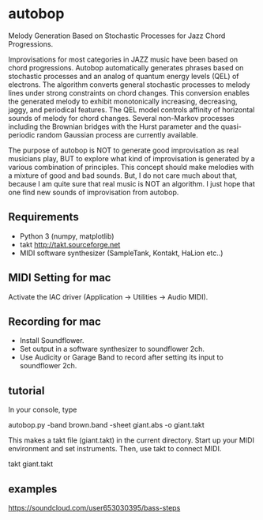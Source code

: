 # autobop 

Melody Generation Based on Stochastic Processes for Jazz Chord Progressions.

Improvisations for most categories in JAZZ music have been based on chord progressions. Autobop automatically generates phrases based on stochastic processes and an analog of quantum energy levels (QEL) of electrons. The algorithm converts general stochastic processes to melody lines under strong constraints on chord changes. This conversion enables the generated melody to exhibit monotonically increasing, decreasing, jaggy, and periodical features. The QEL model controls affinity of horizontal sounds of melody for chord changes. Several non-Markov processes including the Brownian bridges with the Hurst parameter and the quasi-periodic random Gaussian process are currently available.

The purpose of autobop is NOT to generate good improvisation as real musicians play, BUT to explore what kind of improvisation is generated by a various combination of principles. This concept should make melodies with a mixture of good and bad sounds. But, I do not care much about that, because I am quite sure that real music is NOT an algorithm. I just hope that one find new sounds of improvisation from autobop.      


## Requirements

- Python 3 (numpy, matplotlib)
- takt http://takt.sourceforge.net
- MIDI software synthesizer (SampleTank, Kontakt, HaLion etc..)

## MIDI Setting for mac

Activate the IAC driver (Application -> Utilities -> Audio MIDI).


## Recording for mac

- Install Soundflower.
- Set output in a software synthesizer to soundflower 2ch.
- Use Audicity or Garage Band to record after setting its input to soundflower 2ch.

## tutorial

In your console, type

autobop.py -band brown.band -sheet giant.abs -o giant.takt

This makes a takt file (giant.takt) in the current directory. Start up your MIDI environment and set instruments. Then, use takt to connect MIDI.

takt giant.takt

## examples

https://soundcloud.com/user653030395/bass-steps
